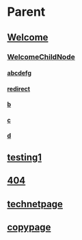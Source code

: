 # Parent
## [Welcome](Welcome.md)
### [WelcomeChildNode](WelcomeChildNode.md)
#### [abcdefg](abcdefg.md)
#### [redirect](redirect.md)
#### [b](b.md)
#### [c](c.md)
#### [d](d.md)
## [testing1](testing1.md)
## [404](404.md)
## [technetpage](technetpage.md)
## [copypage](copypage.md)

